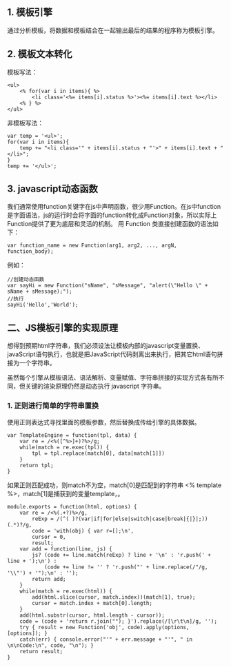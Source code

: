 


<!--
    http://segmentfault.com/a/1190000000432600
    http://www.cnblogs.com/dolphinX/p/3489269.html
    http://www.cnblogs.com/hustskyking/p/principle-of-javascript-template.html
-->


## 1. 模板引擎

通过分析模板，将数据和模板结合在一起输出最后的结果的程序称为模板引擎。


## 2. 模板文本转化

模板写法：

    <ul>
        <% for(var i in items){ %>
            <li class='<%= items[i].status %>'><%= items[i].text %></li>
        <% } %>
    </ul>

非模板写法：

    var temp = '<ul>';
    for(var i in items){
        temp += "<li class='" + items[i].status + "'>" + items[i].text + "</li>";
    }
    temp += '</ul>';

## 3. javascript动态函数
我们通常使用function关键字在js中声明函数，很少用Function。在js中function是字面语法，js的运行时会将字面的function转化成Function对象，所以实际上Function提供了更为底层和灵活的机制。
用 Function 类直接创建函数的语法如下：

    var function_name = new Function(arg1, arg2, ..., argN, function_body);

例如：

    //创建动态函数
    var sayHi = new Function("sName", "sMessage", "alert(\"Hello \" + sName + sMessage);");
    //执行
    sayHi('Hello','World');


## 二、JS模板引擎的实现原理

想得到预期html字符串，我们必须设法让模板内部的javascript变量置换、javaScript语句执行，也就是把JavaScript代码剥离出来执行，把其它html语句拼接为一个字符串。

虽然每个引擎从模板语法、语法解析、变量赋值、字符串拼接的实现方式各有所不同，但关键的渲染原理仍然是动态执行 javascript 字符串。


### 1. 正则进行简单的字符串置换
使用正则表达式寻找里面的模板参数，然后替换成传给引擎的具体数据。

    var TemplateEngine = function(tpl, data) {
        var re = /<%([^%>]+)?%>/g;
        while(match = re.exec(tpl)) {
            tpl = tpl.replace(match[0], data[match[1]])
        }
        return tpl;
    }

如果正则匹配成功，则match不为空，match[0]是匹配到的字符串 <% template %>，match[1]是捕获到的变量template，。








    module.exports = function(html, options) {
        var re = /<%(.+?)%>/g,
            reExp = /(^( )?(var|if|for|else|switch|case|break|{|}|;))(.*)?/g,
            code = 'with(obj) { var r=[];\n',
            cursor = 0,
            result;
        var add = function(line, js) {
            js? (code += line.match(reExp) ? line + '\n' : 'r.push(' + line + ');\n') :
                (code += line != '' ? 'r.push("' + line.replace(/"/g, '\\"') + '");\n' : '');
            return add;
        }
        while(match = re.exec(html)) {
            add(html.slice(cursor, match.index))(match[1], true);
            cursor = match.index + match[0].length;
        }
        add(html.substr(cursor, html.length - cursor));
        code = (code + 'return r.join(""); }').replace(/[\r\t\n]/g, '');
        try { result = new Function('obj', code).apply(options, [options]); }
        catch(err) { console.error("'" + err.message + "'", " in \n\nCode:\n", code, "\n"); }
        return result;
    }